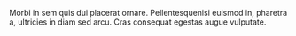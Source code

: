 Morbi in sem quis dui placerat ornare. Pellentesquenisi euismod in, pharetra a, ultricies in diam sed arcu. Cras consequat egestas augue vulputate.